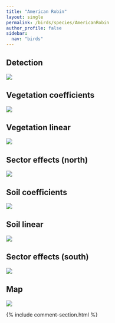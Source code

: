 ```yaml
---
title: "American Robin"
layout: single
permalink: /birds/species/AmericanRobin
author_profile: false
sidebar:
  nav: "birds"
---
```


<h2>Detection</h2>

<img src="https://beallen.github.io/DevelopmentWebsite/assets/images/birds/AmericanRobin/det.jpg">

<h2>Vegetation coefficients</h2>

<img src="https://beallen.github.io/DevelopmentWebsite/assets/images/birds/AmericanRobin/veghf.jpg">

<h2>Vegetation linear</h2>

<img src="https://beallen.github.io/DevelopmentWebsite/assets/images/birds/AmericanRobin/lin-north.jpg">

<h2>Sector effects (north)</h2>

<img src="https://beallen.github.io/DevelopmentWebsite/assets/images/birds/AmericanRobin/sector-north.jpg">

<h2>Soil coefficients</h2>

<img src="https://beallen.github.io/DevelopmentWebsite/assets/images/birds/AmericanRobin/soilhf.jpg">

<h2>Soil linear</h2>

<img src="https://beallen.github.io/DevelopmentWebsite/assets/images/birds/AmericanRobin/lin-south.jpg">

<h2>Sector effects (south)</h2>

<img src="https://beallen.github.io/DevelopmentWebsite/assets/images/birds/AmericanRobin/sector-south.jpg">

<h2>Map</h2>

<img src="https://beallen.github.io/DevelopmentWebsite/assets/images/birds/AmericanRobin/map.jpg">

{% include comment-section.html %}
